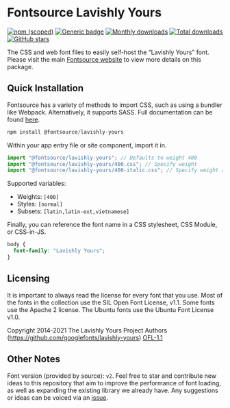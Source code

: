 # Fontsource Lavishly Yours

[![npm (scoped)](https://img.shields.io/npm/v/@fontsource/lavishly-yours?color=brightgreen)](https://www.npmjs.com/package/@fontsource/lavishly-yours) [![Generic badge](https://img.shields.io/badge/fontsource-passing-brightgreen)](https://github.com/fontsource/fontsource) [![Monthly downloads](https://badgen.net/npm/dm/@fontsource/lavishly-yours)](https://github.com/fontsource/fontsource) [![Total downloads](https://badgen.net/npm/dt/@fontsource/lavishly-yours)](https://github.com/fontsource/fontsource) [![GitHub stars](https://img.shields.io/github/stars/fontsource/fontsource.svg?style=social&label=Star)](https://github.com/fontsource/fontsource/stargazers)

The CSS and web font files to easily self-host the “Lavishly Yours” font. Please visit the main [Fontsource website](https://fontsource.org/fonts/lavishly-yours) to view more details on this package.

## Quick Installation

Fontsource has a variety of methods to import CSS, such as using a bundler like Webpack. Alternatively, it supports SASS. Full documentation can be found [here](https://fontsource.org/docs/getting-started/introduction).

```javascript
npm install @fontsource/lavishly-yours
```

Within your app entry file or site component, import it in.

```javascript
import "@fontsource/lavishly-yours"; // Defaults to weight 400
import "@fontsource/lavishly-yours/400.css"; // Specify weight
import "@fontsource/lavishly-yours/400-italic.css"; // Specify weight and style

```

Supported variables:
- Weights: `[400]`
- Styles: `[normal]`
- Subsets: `[latin,latin-ext,vietnamese]`

Finally, you can reference the font name in a CSS stylesheet, CSS Module, or CSS-in-JS.

```css
body {
  font-family: "Lavishly Yours";
}
```

## Licensing
It is important to always read the license for every font that you use.
Most of the fonts in the collection use the SIL Open Font License, v1.1. Some fonts use the Apache 2 license. The Ubuntu fonts use the Ubuntu Font License v1.0.

Copyright 2014-2021 The Lavishly Yours Project Authors (https://github.com/googlefonts/lavishly-yours)
[OFL-1.1](http://scripts.sil.org/OFL)

## Other Notes
Font version (provided by source): `v2`.
Feel free to star and contribute new ideas to this repository that aim to improve the performance of font loading, as well as expanding the existing library we already have. Any suggestions or ideas can be voiced via an [issue](https://github.com/fontsource/fontsource/issues).